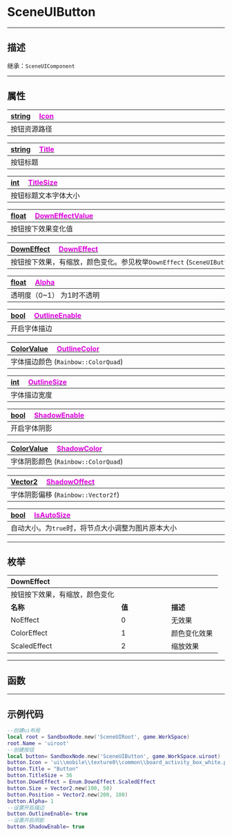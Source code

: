 # SceneUIButton
------------------------------------------------------------------------------------------
## 描述

继承：`SceneUIComponent`

------------------------------------------------------------------------------------------
## 属性

|<div style="width:1125px">[string]() &emsp;[<font color="dd00dd">Icon</font>]()</div>|
|:---|
|按钮资源路径|

|<div style="width:1125px">[string]() &emsp;[<font color="dd00dd">Title</font>]()</div>|
|:---|
|按钮标题|

|<div style="width:1125px">[int]() &emsp;[<font color="dd00dd">TitleSize</font>]()</div>|
|:---|
|按钮标题文本字体大小|

|<div style="width:1125px">[float]() &emsp;[<font color="dd00dd">DownEffectValue</font>]()</div>|
|:---|
|按钮按下效果变化值|

|<div style="width:1125px">[DownEffect]() &emsp;[<font color="dd00dd">DownEffect</font>]()</div>|
|:---|
|按钮按下效果，有缩放，颜色变化。参见枚举`DownEffect` (`SceneUIButton::ButtonDownEffect`)|

|<div style="width:1125px">[float]() &emsp;[<font color="dd00dd">Alpha</font>]()</div>|
|:---|
|透明度（0~1） 为1时不透明|

|<div style="width:1125px">[bool]() &emsp;[<font color="dd00dd">OutlineEnable</font>]()</div>|
|:---|
|开启字体描边|

|<div style="width:1125px">[ColorValue]() &emsp;[<font color="dd00dd">OutlineColor</font>]()</div>|
|:---|
|字体描边颜色  (`Rainbow::ColorQuad`)|

|<div style="width:1125px">[int]() &emsp;[<font color="dd00dd">OutlineSize</font>]()</div>|
|:---|
|字体描边宽度|

|<div style="width:1125px">[bool]() &emsp;[<font color="dd00dd">ShadowEnable</font>]()</div>|
|:---|
|开启字体阴影|

|<div style="width:1125px">[ColorValue]() &emsp;[<font color="dd00dd">ShadowColor</font>]()</div>|
|:---|
|字体阴影颜色  (`Rainbow::ColorQuad`)|

|<div style="width:1125px">[Vector2]() &emsp;[<font color="dd00dd">ShadowOffect</font>]()</div>|
|:---|
|字体阴影偏移 (`Rainbow::Vector2f`)|

|<div style="width:1125px">[bool]() &emsp;[<font color="dd00dd">IsAutoSize</font>]()</div>|
|:---|
|自动大小。为`true`时，将节点大小调整为图片原本大小|

------------------------------------------------------------------------------------------
## 枚举

|<div style="width:200px">DownEffect</div>|<div style="width:100px"></div>|<div style="width:100px"></div>|
|:---   |:---|:---|
|按钮按下效果，有缩放，颜色变化|
|**名称**   |**值**  |**描述**|
|NoEffect   |0   |无效果|
|ColorEffect|1   |颜色变化效果|
|ScaledEffect  |2   |缩放效果|

------------------------------------------------------------------------------------------
## 函数


------------------------------------------------------------------------------------------
## 示例代码

```lua
--创建ui布局
local root = SandboxNode.new('SceneUIRoot', game.WorkSpace)
root.Name = 'uiroot'
--创建按钮
local button= SandboxNode.new('SceneUIButton', game.WorkSpace.uiroot)
button.Icon = 'ui\\mobile\\texture0\\common\\board_activity_box_white.png'
button.Title = "Button"
button.TitleSize = 36
button.DownEffect = Enum.DownEffect.ScaledEffect
button.Size = Vector2.new(100, 50)
button.Position = Vector2.new(200, 100)
button.Alpha= 1
--设置开启描边
button.OutlineEnable= true
--设置开启阴影
button.ShadowEnable= true
```